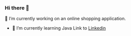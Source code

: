 ### Hi there 👋
 🔭 I’m currently working on an online shopping application.
- 🌱 I’m currently learning Java
  Link to [Linkedin](http://www.linkedin.com/in/ChukwumaWilliams)
<!--
**WilliamsChukwuma/WilliamsChukwuma** is a ✨ _special_ ✨ repository because its `README.md` (this file) appears on your GitHub profile.

Here are some ideas to get you started:

- 🔭 I’m currently working on ...
- 🌱 I’m currently learning ...
- 👯 I’m looking to collaborate on ...
- 🤔 I’m looking for help with ...
- 💬 Ask me about ...
- 📫 How to reach me: ...
- 😄 Pronouns: ...
- ⚡ Fun fact: ...
-->
